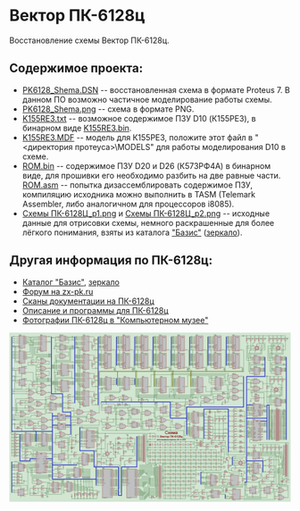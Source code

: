 # Вектор ПК-6128ц
Восстановление схемы Вектор ПК-6128ц.

## Содержимое проекта:<br>
* [PK6128_Shema.DSN](/PK6128_Shema.DSN) -- восстановленная схема в формате Proteus 7. В данном ПО возможно частичное моделирование работы схемы.<br>
* [PK6128_Shema.png](/PK6128_Shema.png) -- схема в формате PNG.<br>
* [K155RE3.txt](/K155RE3.txt) -- возможное содержимое ПЗУ D10 (К155РЕ3), в бинарном виде [K155RE3.bin](/K155PE3.bin).<br>
* [K155RE3.MDF](/K155RE3.MDF) -- модель для К155РЕ3, положите этот файл в "<директория протеуса>\MODELS" для работы моделирования D10 в схеме.<br>
* [ROM.bin](/ROM.bin) -- содержимое ПЗУ D20 и D26 (К573РФ4А) в бинарном виде, для прошивки его необходимо разбить на две равные части. [ROM.asm](/ROM.asm) -- попытка дизассемблировать содержимое ПЗУ, компиляцию исходника можно выполнить в TASM (Telemark Assembler, либо аналогичном для процессоров i8085).<br>
* [Схемы ПК-6128Ц_p1.png](/%D0%A1%D1%85%D0%B5%D0%BC%D1%8B%20%D0%9F%D0%9A-6128%D0%A6_p1.png) и
[Схемы ПК-6128Ц_p2.png](/%D0%A1%D1%85%D0%B5%D0%BC%D1%8B%20%D0%9F%D0%9A-6128%D0%A6_p2.png) -- исходные данные для отрисовки схемы, немного раскрашенные для более лёгкого понимания, взяты из каталога ["Базис"](http://sensi.org/scalar/ware/508/) ([зеркало](http://tenroom.ru/scalar/ware/508/)).<br>

## Другая информация по ПК-6128ц:<br>
* [Каталог "Базис"](http://sensi.org/scalar/categories/pk-6128c/), [зеркало](http://tenroom.ru/scalar/categories/pk-6128c/)<br>
* [Форум на zx-pk.ru](https://zx-pk.ru/threads/8146-pk-6128ts-obsuzhdenie.html)<br>
* [Сканы документации на ПК-6128ц](https://retropc.org/index.html?action=w_razdela&id_sessii=&id_razdel=31#c5)<br>
* [Описание и программы для ПК-6128ц](http://raregame.ru/text/vector.html)
* [Фотографии ПК-6128ц в "Компьютерном музее"](https://retro-computer.ru/home.aspx#/item/Vector-6128)

![PK6128_Shema.png](/PK6128_Shema.png)
